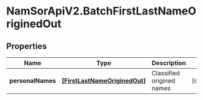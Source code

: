 # NamSorApiV2.BatchFirstLastNameOriginedOut

## Properties
Name | Type | Description | Notes
------------ | ------------- | ------------- | -------------
**personalNames** | [**[FirstLastNameOriginedOut]**](FirstLastNameOriginedOut.md) | Classified origined names | [optional] 


